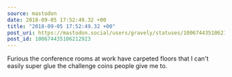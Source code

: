 ```yaml
---
source: mastodon
date: 2018-09-05 17:52:49.32 +00
title: "2018-09-05 17:52:49.32 +00"
post_uri: https://mastodon.social/users/gravely/statuses/100674435106212923
post_id: 100674435106212923
---
```

Furious the conference rooms at work have carpeted floors that I can't easily super glue the challenge coins people give me to.



